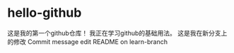 # hello-github
这是我的第一个github仓库！
我正在学习github的基础用法。
这是我在新分支上的修改
Commit message
edit README on learn-branch
